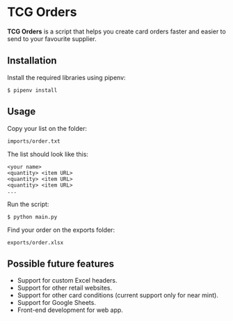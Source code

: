 TCG Orders
==============================================

**TCG Orders** is a script that helps you create card orders faster and easier to send to your favourite supplier.

Installation
------------

Install the required libraries using pipenv:

    $ pipenv install

Usage
------------

Copy your list on the folder:

    imports/order.txt

The list should look like this:

    <your name>
    <quantity> <item URL>
    <quantity> <item URL>
    <quantity> <item URL>
    ...

Run the script:

    $ python main.py

Find your order on the exports folder:

    exports/order.xlsx
    
Possible future features
----------

-   Support for custom Excel headers.
-   Support for other retail websites.
-   Support for other card conditions (current support only for near mint).
-   Support for Google Sheets.
-   Front-end development for web app.
